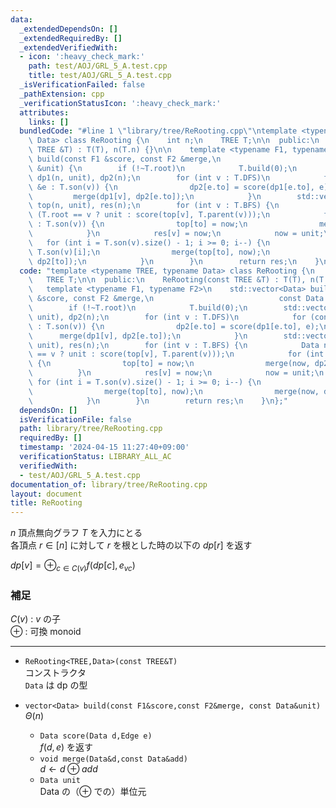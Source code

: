 ```yaml
---
data:
  _extendedDependsOn: []
  _extendedRequiredBy: []
  _extendedVerifiedWith:
  - icon: ':heavy_check_mark:'
    path: test/AOJ/GRL_5_A.test.cpp
    title: test/AOJ/GRL_5_A.test.cpp
  _isVerificationFailed: false
  _pathExtension: cpp
  _verificationStatusIcon: ':heavy_check_mark:'
  attributes:
    links: []
  bundledCode: "#line 1 \"library/tree/ReRooting.cpp\"\ntemplate <typename TREE, typename\
    \ Data> class ReRooting {\n    int n;\n    TREE T;\n\n  public:\n    ReRooting(const\
    \ TREE &T) : T(T), n(T.n) {}\n\n    template <typename F1, typename F2>\n    std::vector<Data>\
    \ build(const F1 &score, const F2 &merge,\n                            const Data\
    \ &unit) {\n        if (!~T.root)\n            T.build(0);\n        std::vector<Data>\
    \ dp1(n, unit), dp2(n);\n        for (int v : T.DFS)\n            for (const auto\
    \ &e : T.son(v)) {\n                dp2[e.to] = score(dp1[e.to], e);\n       \
    \         merge(dp1[v], dp2[e.to]);\n            }\n        std::vector<Data>\
    \ top(n, unit), res(n);\n        for (int v : T.BFS) {\n            Data now =\
    \ (T.root == v ? unit : score(top[v], T.parent(v)));\n            for (int to\
    \ : T.son(v)) {\n                top[to] = now;\n                merge(now, dp2[to]);\n\
    \            }\n            res[v] = now;\n            now = unit;\n         \
    \   for (int i = T.son(v).size() - 1; i >= 0; i--) {\n                int to =\
    \ T.son(v)[i];\n                merge(top[to], now);\n                merge(now,\
    \ dp2[to]);\n            }\n        }\n        return res;\n    }\n};\n"
  code: "template <typename TREE, typename Data> class ReRooting {\n    int n;\n \
    \   TREE T;\n\n  public:\n    ReRooting(const TREE &T) : T(T), n(T.n) {}\n\n \
    \   template <typename F1, typename F2>\n    std::vector<Data> build(const F1\
    \ &score, const F2 &merge,\n                            const Data &unit) {\n\
    \        if (!~T.root)\n            T.build(0);\n        std::vector<Data> dp1(n,\
    \ unit), dp2(n);\n        for (int v : T.DFS)\n            for (const auto &e\
    \ : T.son(v)) {\n                dp2[e.to] = score(dp1[e.to], e);\n          \
    \      merge(dp1[v], dp2[e.to]);\n            }\n        std::vector<Data> top(n,\
    \ unit), res(n);\n        for (int v : T.BFS) {\n            Data now = (T.root\
    \ == v ? unit : score(top[v], T.parent(v)));\n            for (int to : T.son(v))\
    \ {\n                top[to] = now;\n                merge(now, dp2[to]);\n  \
    \          }\n            res[v] = now;\n            now = unit;\n           \
    \ for (int i = T.son(v).size() - 1; i >= 0; i--) {\n                int to = T.son(v)[i];\n\
    \                merge(top[to], now);\n                merge(now, dp2[to]);\n\
    \            }\n        }\n        return res;\n    }\n};"
  dependsOn: []
  isVerificationFile: false
  path: library/tree/ReRooting.cpp
  requiredBy: []
  timestamp: '2024-04-15 11:27:40+09:00'
  verificationStatus: LIBRARY_ALL_AC
  verifiedWith:
  - test/AOJ/GRL_5_A.test.cpp
documentation_of: library/tree/ReRooting.cpp
layout: document
title: ReRooting
---
```


$n$ 頂点無向グラフ $T$ を入力にとる  
各頂点 $r\in[n]$ に対して $r$ を根とした時の以下の $dp[r]$ を返す

$dp[v] = \oplus_{c\in C(v)} f(dp[c],e_{vc})$
### 補足
$C(v)$ : $v$ の子  
$\oplus$ : 可換 monoid

---
* ```ReRooting<TREE,Data>(const TREE&T)```  
コンストラクタ  
```Data``` は dp の型

* ```vector<Data> build(const F1&score,const F2&merge, const Data&unit)```  
  $\Theta(n)$
  * ```Data score(Data d,Edge e)```  
  $f(d,e)$ を返す
  * ```void merge(Data&d,const Data&add)```  
  $d \leftarrow d\oplus add$
  * ```Data unit```  
  Data の（$\oplus$ での）単位元
